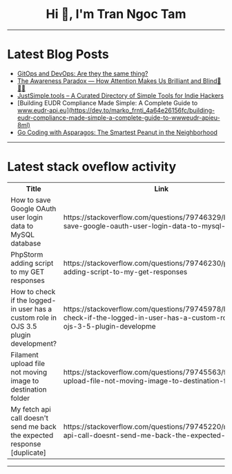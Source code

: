 <h1 align="center">Hi 👋, I'm Tran Ngoc Tam</h1>

---

# Latest Blog Posts 
<!-- BLOG-POST-LIST:START -->
- [GitOps and DevOps: Are they the same thing?](https://dev.to/techielass/gitops-and-devops-are-they-the-same-thing-2kcn)
- [The Awareness Paradox — How Attention Makes Us Brilliant and Blind🧠🔦🤹](https://dev.to/abhishek_gautam-01/the-awareness-paradox-how-attention-makes-us-brilliant-and-blind-4icc)
- [JustSimple.tools – A Curated Directory of Simple Tools for Indie Hackers](https://dev.to/killer_scofield_d2f41df11/justsimpletools-a-curated-directory-of-simple-tools-for-indie-hackers-4o35)
- [Building EUDR Compliance Made Simple: A Complete Guide to www.eudr-api.eu](https://dev.to/marko_frnti_4a64e26156fc/building-eudr-compliance-made-simple-a-complete-guide-to-wwweudr-apieu-8ml)
- [Go Coding with Asparagos: The Smartest Peanut in the Neighborhood](https://dev.to/asparagos/go-coding-with-asparagos-the-smartest-peanut-in-the-neighborhood-3o92)
<!-- BLOG-POST-LIST:END -->

---

# Latest stack oveflow activity
<table>
  <tr><th>Title</th><th>Link</th></tr>
  <!-- STACKOVERFLOW:START --><tr><td>How to save Google OAuth user login data to MySQL database</td><td>https://stackoverflow.com/questions/79746329/how-to-save-google-oauth-user-login-data-to-mysql-database</td></tr><tr><td>PhpStorm adding script to my GET responses</td><td>https://stackoverflow.com/questions/79746230/phpstorm-adding-script-to-my-get-responses</td></tr><tr><td>How to check if the logged-in user has a custom role in OJS 3.5 plugin development?</td><td>https://stackoverflow.com/questions/79745978/how-to-check-if-the-logged-in-user-has-a-custom-role-in-ojs-3-5-plugin-developme</td></tr><tr><td>Filament upload file not moving image to destination folder</td><td>https://stackoverflow.com/questions/79745563/filament-upload-file-not-moving-image-to-destination-folder</td></tr><tr><td>My fetch api call doesn&#39;t send me back the expected response [duplicate]</td><td>https://stackoverflow.com/questions/79745220/my-fetch-api-call-doesnt-send-me-back-the-expected-response</td></tr><!-- STACKOVERFLOW:END -->
</table>

---


